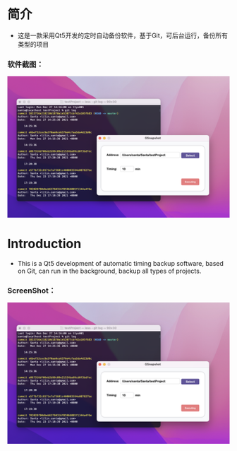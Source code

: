 # 简介
* 这是一款采用Qt5开发的定时自动备份软件，基于Git，可后台运行，备份所有类型的项目
### 软件截图：
![image](https://github.com/SantaJiang/GSnapshot/blob/master/image/macos.png)

# Introduction
* This is a Qt5 development of automatic timing backup software, based on Git, can run in the background, backup all types of projects.  
### ScreenShot：
![image](https://github.com/SantaJiang/GSnapshot/blob/master/image/macos.png)
